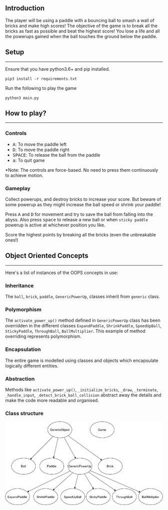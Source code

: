 ## Introduction

The player will be using a paddle with a bouncing ball to smash a
wall of bricks and make high scores! The objective of the game is to break all the bricks as fast as possible and
beat the highest score! You lose a life and all the powerups gained when the ball touches the ground below the paddle.

## Setup

---

Ensure that you have python3.6+ and pip installed.

```(shell)
pip3 install -r requirements.txt
```

Run the following to play the game

```(shell)
python3 main.py
```

## How to play?

---

### Controls

- <kbd>A</kbd>: To move the paddle left
- <kbd>D</kbd>: To move the paddle right
- <kbd>SPACE</kbd>: To release the ball from the paddle
- <kbd>a</kbd>: To quit game

\*Note: The controls are force-based. No need to press them continuously to achieve motion.

### Gameplay

Collect powerups, and destroy bricks to increase your score. But beware of some powerup as they might increase the ball speed or shrink your paddle!

Press <kbd>A</kbd> and <kbd>D</kbd> for movement and try to save the ball from falling into the abyss. Also press <kbd>space</kbd> to release a new ball or when `sticky paddle` powerup is active at whichever position you like.

Score the highest points by breaking all the bricks (even the unbreakable ones!)

## Object Oriented Concepts

---

Here's a list of instances of the OOPS concepts in use:

### Inheritance

The `ball`, `brick`, `paddle`, `GenericPowerUp`, classes inherit from `generic` class.

### Polymorphism

The `activate_power_up()` method defined in `GenericPowerUp` class has been overridden in the different classes `ExpandPaddle`, `ShrinkPaddle`, `SpeedUpBall`, `StickyPaddle`, `ThroughBall`, `BallMultiplier`. This example of method overriding represents polymorphism.

### Encapsulation

The entire game is modelled using classes and objects which encapsulate logically different entities.

### Abstraction

Methods like `activate_power_up()`, `_initialize_bricks`, `_draw`, `_terminate`, `_handle_input`, `_detect_brick_ball_collision` abstract away the details and make the code more readable and organised.

### Class structure

![Class structure](./imgs/Classes.png)
